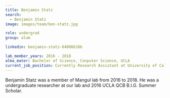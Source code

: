 ```yaml
---
title: Benjamin Statz
search:
  - Benjamin Statz
image: images/team/ben-statz.jpg

role: undergrad
group: alum

linkedin: benjamin-statz-64086618b

lab_member_years: 2016 - 2018
alma_mater: Bachelor of Science, Conputer Science, UCLA
current_job_position: Currently Research Assistant at University of California, Los Angeles
---
```


Benjamin Statz was a member of Mangul lab from 2016 to 2018. He was a undergraduate researcher at our lab and 2016 UCLA QCB B.I.G. Summer Scholar. 
